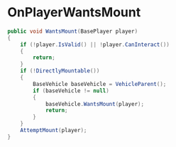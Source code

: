 <Badge type="danger" text="Carbon Compatible"/><Badge type="warning" text="Oxide Compatible"/>
# OnPlayerWantsMount
```csharp
public void WantsMount(BasePlayer player)
{
	if (!player.IsValid() || !player.CanInteract())
	{
		return;
	}
	if (!DirectlyMountable())
	{
		BaseVehicle baseVehicle = VehicleParent();
		if (baseVehicle != null)
		{
			baseVehicle.WantsMount(player);
			return;
		}
	}
	AttemptMount(player);
}

```
